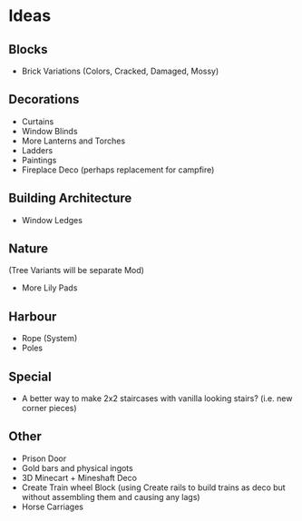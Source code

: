 # Ideas

## Blocks
- Brick Variations (Colors, Cracked, Damaged, Mossy)

## Decorations
- Curtains
- Window Blinds
- More Lanterns and Torches
- Ladders
- Paintings
- Fireplace Deco (perhaps replacement for campfire)

## Building Architecture
- Window Ledges

## Nature
(Tree Variants will be separate Mod)
- More Lily Pads

## Harbour
- Rope (System)
- Poles

## Special
- A better way to make 2x2 staircases with vanilla looking stairs? (i.e. new corner pieces)

## Other
- Prison Door
- Gold bars and physical ingots
- 3D Minecart + Mineshaft Deco
- Create Train wheel Block (using Create rails to build trains as deco but without assembling them and causing any lags)
- Horse Carriages
